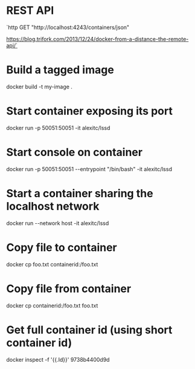 # REST API
`http GET "http://localhost:4243/containers/json"

https://blog.trifork.com/2013/12/24/docker-from-a-distance-the-remote-api/`

# Build a tagged image
docker build -t my-image .

# Start container exposing its port
docker run -p 50051:50051 -it alexitc/lssd

# Start console on container
docker run -p 50051:50051 --entrypoint "/bin/bash" -it alexitc/lssd

# Start a container sharing the localhost network
docker run --network host -it alexitc/lssd

# Copy file to container
docker cp foo.txt containerid:/foo.txt

# Copy file from container
docker cp containerid:/foo.txt foo.txt

# Get full container id (using short container id)
docker inspect -f '{{.Id}}' 9738b4400d9d
